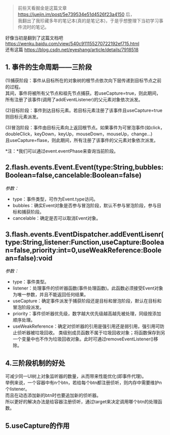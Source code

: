 > 前些天看掘金是这篇文章 https://juejin.im/post/5e739534e51d4526f23a4150 后，    
> 我翻出了我珍藏多年的笔记本(真的是笔记本)，于是乎想整理下当初学习事件流时的笔记。    

好像当初是翻到了这篇文档吧 https://wenku.baidu.com/view/540c911155270722192ef715.html    
还有这篇 https://blog.csdn.net/eyeshang/article/details/7918518    

## 1. 事件的生命周期——三阶段    

(1)捕获阶段：事件从目标所在的对象树的根节点依次向下层传递到目标节点之前的过程。    
其间，事件将被所有父节点和祖先节点捕获。若useCapture=true，则此期间，所有注册了该事件(调用了addEventListener)的父元素对象依次派发。    

(2)目标阶段：事件到达目标元素。若目标元素注册了该事件且useCapture=true则目标元素派发。    

(3)冒泡阶段：事件由目标元素向上返回根节点。如果事件为可冒泡事件(如click，doubleClick，keyDown，keyUp，mouseDown，mouseUp，change...)    
且useCapture=flase，则此期间，所有注册了该事件的父元素对象依次派发。    

*注：*我们可以通过event.eventPhase来查询当前阶段。    

## 2.flash.events.Event.Event(type:String,bubbles:Boolean=false,cancelable:Boolean=false)    

*参数：*    
- type：事件类型，可作为Event.type访问。    
- bubbles：确实Event对象是否参与冒泡阶段，默认不参与冒泡阶段，参与目标和捕获阶段。    
- cancelable：确定是否可以取消Event对象。    

## 3.flash.events.EventDispatcher.addEventLisenr(type:String,listener:Function,useCapture:Boolean=false,priority:int=0,useWeakReference:Boolean=false):void    

*参数：*    
- type：事件类型。    
- listener：处理事件的侦听器函数(事件处理函数)。此函数必须接受Event对象为唯一参数，并且不能返回任何结果。    
- useCapture：确定事件派发于捕获阶段还是目标和冒泡阶段，默认在目标和冒泡阶段派发。    
- priority：事件侦听器优先级，数字越大优先级越高越先被处理，同级按添加顺序处理。    
- useWeakReference：确定对侦听器的引用是强引用还是弱引用，强引用可防止侦听器被垃圾回收。
类级别成员函数不属于垃圾回收对象；将函数保存到另一个变量中也不作为垃圾回收对象。此时可通过removeEventListener()移除。    

## 4.三阶段机制的好处    

可减少同一UI树上对象监听器的数量，从而带来性能优化(即事件代理)。    
举例来说，一个容器中有n个btn，若给每个btn都注册侦听，则内存中需要维护n个listener。    
而且在动态添加新的btn时也要追加新的侦听器。    
所以更好的解决办法是给容器注册侦听，通过target来决定调用哪个btn的处理函数。    

## 5.useCapture的作用    


